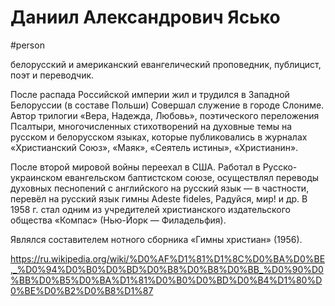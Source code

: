 # Даниил Александрович Ясько

#person

белорусский и американский евангелический проповедник, публицист, поэт и переводчик.

После распада Российской империи жил и трудился в Западной Белоруссии (в составе Польши) Совершал служение в городе Слониме. Автор трилогии «Вера, Надежда, Любовь», поэтического переложения Псалтыри, многочисленных стихотворений на духовные темы на русском и белорусском языках, которые публиковались в журналах «Христианский Союз», «Маяк», «Сеятель истины», «Христианин».

После второй мировой войны переехал в США. Работал в Русско-украинском евангельском баптистском союзе, осуществлял переводы духовных песнопений с английского на русский язык — в частности, перевёл на русский язык гимны Adeste fideles, Радуйся, мир! и др. В 1958 г. стал одним из учредителей христианского издательского общества «Компас» (Нью-Йорк — Филадельфия).

Являлся составителем нотного сборника «Гимны христиан» (1956).

https://ru.wikipedia.org/wiki/%D0%AF%D1%81%D1%8C%D0%BA%D0%BE,_%D0%94%D0%B0%D0%BD%D0%B8%D0%B8%D0%BB_%D0%90%D0%BB%D0%B5%D0%BA%D1%81%D0%B0%D0%BD%D0%B4%D1%80%D0%BE%D0%B2%D0%B8%D1%87
